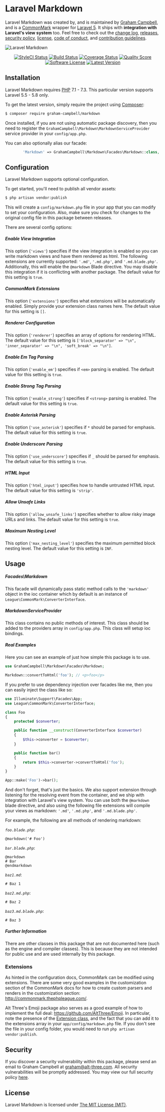 Laravel Markdown
================

Laravel Markdown was created by, and is maintained by [Graham Campbell](https://github.com/GrahamCampbell), and is a [CommonMark](https://github.com/thephpleague/commonmark) wrapper for [Laravel 5](http://laravel.com). It ships with **integration with Laravel's view system** too. Feel free to check out the [change log](CHANGELOG.md), [releases](https://github.com/GrahamCampbell/Laravel-Markdown/releases), [security policy](https://github.com/GrahamCampbell/Laravel-Markdown/security/policy), [license](LICENSE), [code of conduct](.github/CODE_OF_CONDUCT.md), and [contribution guidelines](.github/CONTRIBUTING.md).

![Laravel Markdown](https://cloud.githubusercontent.com/assets/2829600/4432292/c10da636-468c-11e4-9ed9-dac778a15cd5.PNG)

<p align="center">
<a href="https://styleci.io/repos/15090687"><img src="https://styleci.io/repos/15090687/shield" alt="StyleCI Status"></img></a>
<a href="https://travis-ci.org/GrahamCampbell/Laravel-Markdown"><img src="https://img.shields.io/travis/GrahamCampbell/Laravel-Markdown/master.svg?style=flat-square" alt="Build Status"></img></a>
<a href="https://scrutinizer-ci.com/g/GrahamCampbell/Laravel-Markdown/code-structure"><img src="https://img.shields.io/scrutinizer/coverage/g/GrahamCampbell/Laravel-Markdown.svg?style=flat-square" alt="Coverage Status"></img></a>
<a href="https://scrutinizer-ci.com/g/GrahamCampbell/Laravel-Markdown"><img src="https://img.shields.io/scrutinizer/g/GrahamCampbell/Laravel-Markdown.svg?style=flat-square" alt="Quality Score"></img></a>
<a href="LICENSE"><img src="https://img.shields.io/badge/license-MIT-brightgreen.svg?style=flat-square" alt="Software License"></img></a>
<a href="https://github.com/GrahamCampbell/Laravel-Markdown/releases"><img src="https://img.shields.io/github/release/GrahamCampbell/Laravel-Markdown.svg?style=flat-square" alt="Latest Version"></img></a>
</p>


## Installation

Laravel Markdown requires [PHP](https://php.net) 7.1 - 7.3. This particular version supports Laravel 5.5 - 5.8 only.

To get the latest version, simply require the project using [Composer](https://getcomposer.org):

```bash
$ composer require graham-campbell/markdown
```

Once installed, if you are not using automatic package discovery, then you need to register the `GrahamCampbell\Markdown\MarkdownServiceProvider` service provider in your `config/app.php`.

You can also optionally alias our facade:

```php
        'Markdown' => GrahamCampbell\Markdown\Facades\Markdown::class,
```


## Configuration

Laravel Markdown supports optional configuration.

To get started, you'll need to publish all vendor assets:

```bash
$ php artisan vendor:publish
```

This will create a `config/markdown.php` file in your app that you can modify to set your configuration. Also, make sure you check for changes to the original config file in this package between releases.

There are several config options:

##### Enable View Integration

This option (`'views'`) specifies if the view integration is enabled so you can write markdown views and have them rendered as html. The following extensions are currently supported: `'.md'`, `'.md.php'`, and `'.md.blade.php'`. Additionally, this will enable the `@markdown` Blade directive. You may disable this integration if it is conflicting with another package. The default value for this setting is `true`.

##### CommonMark Extensions

This option (`'extensions'`) specifies what extensions will be automatically enabled. Simply provide your extension class names here. The default value for this setting is `[]`.

##### Renderer Configuration

This option (`'renderer'`) specifies an array of options for rendering HTML. The default value for this setting is `['block_separator' => "\n", 'inner_separator' => "\n", 'soft_break' => "\n"]`.

##### Enable Em Tag Parsing

This option (`'enable_em'`) specifies if `<em>` parsing is enabled. The default value for this setting is `true`.

##### Enable Strong Tag Parsing

This option (`'enable_strong'`) specifies if `<strong>` parsing is enabled. The default value for this setting is `true`.

##### Enable Asterisk Parsing

This option (`'use_asterisk'`) specifies if `*` should be parsed for emphasis. The default value for this setting is `true`.

##### Enable Underscore Parsing

This option (`'use_underscore'`) specifies if `_` should be parsed for emphasis. The default value for this setting is `true`.

##### HTML Input

This option (`'html_input'`) specifies how to handle untrusted HTML input. The default value for this setting is `'strip'`.

##### Allow Unsafe Links

This option (`'allow_unsafe_links'`) specifies whether to allow risky image URLs and links. The default value for this setting is `true`.

##### Maximum Nesting Level

This option (`'max_nesting_level'`) specifies the maximum permitted block nesting level. The default value for this setting is `INF`.


## Usage

##### Facades\Markdown

This facade will dynamically pass static method calls to the `'markdown'` object in the ioc container which by default is an instance of `League\CommonMark\ConverterInterface`.

##### MarkdownServiceProvider

This class contains no public methods of interest. This class should be added to the providers array in `config/app.php`. This class will setup ioc bindings.

##### Real Examples

Here you can see an example of just how simple this package is to use.

```php
use GrahamCampbell\Markdown\Facades\Markdown;

Markdown::convertToHtml('foo'); // <p>foo</p>
```

If you prefer to use dependency injection over facades like me, then you can easily inject the class like so:

```php
use Illuminate\Support\Facades\App;
use League\CommonMark\ConverterInterface;

class Foo
{
    protected $converter;

    public function __construct(ConverterInterface $converter)
    {
        $this->converter = $converter;
    }

    public function bar()
    {
        return $this->converter->convertToHtml('foo');
    }
}

App::make('Foo')->bar();
```

And don't forget, that's just the basics. We also support extension through listening for the resolving event from the container, and we ship with integration with Laravel's view system. You can use both the `@markdown` blade directive, and also using the following file extensions will compile your views as markdown: `'.md'`, `'.md.php'`, and `'.md.blade.php'`.

For example, the following are all methods of rendering markdown:

*`foo.blade.php`*:
```blade
@markdown('# Foo')
```

*`bar.blade.php`*:
```blade
@markdown
# Bar
@endmarkdown
```

*`baz1.md`*:
```
# Baz 1
```

*`baz2.md.php`*:
```
# Baz 2
```

*`baz3.md.blade.php`*:
```
# Baz 3
```

##### Further Information

There are other classes in this package that are not documented here (such as the engine and compiler classes). This is because they are not intended for public use and are used internally by this package.


### Extensions

As hinted in the configuration docs, CommonMark can be modified using extensions. There are some very good examples in the customization section of the CommonMark docs for how to create custom parsers and renders in the customization section: http://commonmark.thephpleague.com/.

Alt Three's Emoji package also serves as a good example of how to implement the full deal: https://github.com/AltThree/Emoji. In particular, note the presence of the [Extension class](https://github.com/AltThree/Emoji/blob/master/src/EmojiExtension.php), and the fact that you can add it to the extensions array in your `app/config/markdown.php` file. If you don't see the file in your config folder, you would need to run `php artisan vendor:publish`.


## Security

If you discover a security vulnerability within this package, please send an email to Graham Campbell at graham@alt-three.com. All security vulnerabilities will be promptly addressed. You may view our full security policy [here](https://github.com/GrahamCampbell/Laravel-Markdown/security/policy).


## License

Laravel Markdown is licensed under [The MIT License (MIT)](LICENSE).
